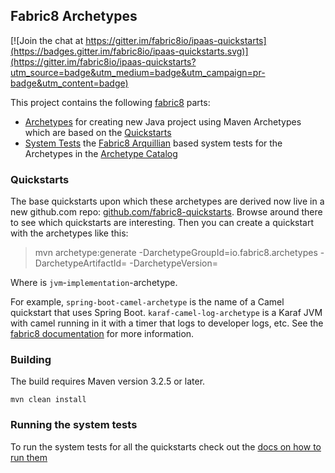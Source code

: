 ## Fabric8 Archetypes

[![Join the chat at https://gitter.im/fabric8io/ipaas-quickstarts](https://badges.gitter.im/fabric8io/ipaas-quickstarts.svg)](https://gitter.im/fabric8io/ipaas-quickstarts?utm_source=badge&utm_medium=badge&utm_campaign=pr-badge&utm_content=badge)

This project contains the following [fabric8](http://fabric8.io/) parts: 

* [Archetypes](archetypes) for creating new Java project using Maven Archetypes which are based on the [Quickstarts](quickstart)
* [System Tests](archetype-itests) the [Fabric8 Arquillian](https://github.com/fabric8io/fabric8/tree/master/components/fabric8-arquillian) based system tests for the Archetypes in the [Archetype Catalog](archetypes-catalog) 

### Quickstarts

The base quickstarts upon which these archetypes are derived now live in a new github.com repo: [github.com/fabric8-quickstarts](https://github.com/fabric8-quickstarts). Browse around there to see which quickstarts are interesting. Then you can create a quickstart with the archetypes like this:


> mvn archetype:generate -DarchetypeGroupId=io.fabric8.archetypes -DarchetypeArtifactId=<archetype> -DarchetypeVersion=<latest>

Where <archetype> is `jvm`-`implementation`-archetype.

For example, `spring-boot-camel-archetype` is the name of a Camel quickstart that uses Spring Boot. `karaf-camel-log-archetype` is a Karaf JVM with camel running in it with a timer that logs to developer logs, etc. See the [fabric8 documentation](http://fabric8.io/guide/quickstarts/archetypes.html) for more information.

### Building

The build requires Maven version 3.2.5 or later.

    mvn clean install
    
### Running the system tests

To run the system tests for all the quickstarts check out the [docs on how to run them](archetype-itests)
